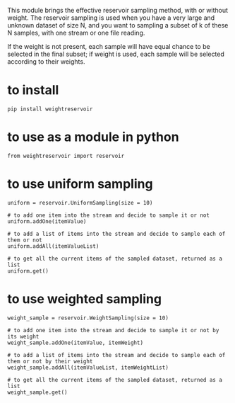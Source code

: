 This module brings the effective reservoir sampling method, with or without
weight. The reservoir sampling is used when you have a very large and unknown
dataset of size N, and you want to sampling a subset of k of these N samples,
with one stream or one file reading. 

If the weight is not present, each sample will have equal chance to be selected
in the final subset; if weight is used, each sample will be selected according 
to their weights.


# to install
    pip install weightreservoir


# to use as a module in python
    from weightreservoir import reservoir

# to use uniform sampling
    uniform = reservoir.UniformSampling(size = 10)

    # to add one item into the stream and decide to sample it or not
    uniform.addOne(itemValue)

    # to add a list of items into the stream and decide to sample each of them or not
    uniform.addAll(itemValueList)    

    # to get all the current items of the sampled dataset, returned as a list
    uniform.get()

# to use weighted sampling
    weight_sample = reservoir.WeightSampling(size = 10)

    # to add one item into the stream and decide to sample it or not by its weight
    weight_sample.addOne(itemValue, itemWeight)

    # to add a list of items into the stream and decide to sample each of them or not by their weight
    weight_sample.addAll(itemValueList, itemWeightList)    

    # to get all the current items of the sampled dataset, returned as a list
    weight_sample.get()   

